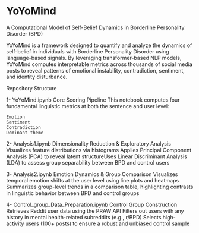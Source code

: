 # YoYoMind

A Computational Model of Self-Belief Dynamics in Borderline Personality Disorder (BPD)

YoYoMind is a framework designed to quantify and analyze the dynamics of self-belief in individuals with Borderline Personality Disorder using language-based signals. By leveraging transformer-based NLP models, YoYoMind computes interpretable metrics across thousands of social media posts to reveal patterns of emotional instability, contradiction, sentiment, and identity disturbance. 


 Repository Structure

1- YoYoMind.ipynb
    Core Scoring Pipeline
    This notebook computes four fundamental linguistic metrics at both the sentence and user level:

    Emotion
    Sentiment
    Contradiction
    Dominant theme

2- Analysis1.ipynb
    Dimensionality Reduction & Exploratory Analysis
    Visualizes feature distributions via histograms
    Applies Principal Component Analysis (PCA) to reveal latent structureUses Linear Discriminant Analysis (LDA) to assess group separability between BPD and control users

3- Analysis2.ipynb
    Emotion Dynamics & Group Comparison
    Visualizes temporal emotion shifts at the user level using line plots and heatmaps
    Summarizes group-level trends in a comparison table, highlighting contrasts in linguistic behavior between BPD and control groups

4- Control_group_Data_Preparation.ipynb
    Control Group Construction
    Retrieves Reddit user data using the PRAW API
    Filters out users with any history in mental health-related subreddits (e.g., r/BPD)
    Selects high-activity users (100+ posts) to ensure a robust and unbiased control sample
